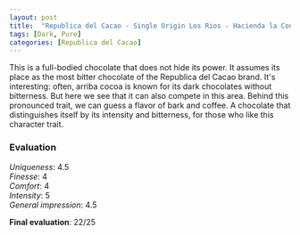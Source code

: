 ```yaml
---
layout: post
title:  "Republica del Cacao - Single Origin Los Rios - Hacienda la Concepcion - 85% Fine Cacao"
tags: [Dark, Pure] 
categories: [Republica del Cacao]
---
```



This is a full-bodied chocolate that does not hide its power. It assumes its place as the most bitter chocolate of the Republica del Cacao brand. It's interesting: often, arriba cocoa is known for its dark chocolates without bitterness. But here we see that it can also compete in this area. Behind this pronounced trait, we can guess a flavor of bark and coffee.
A chocolate that distinguishes itself by its intensity and bitterness, for those who like this character trait. 


### Evaluation

_Uniqueness_: 4.5  
_Finesse_: 4  
_Comfort_: 4  
_Intensity_: 5  
_General impression_: 4.5

**Final evaluation**: 22/25
